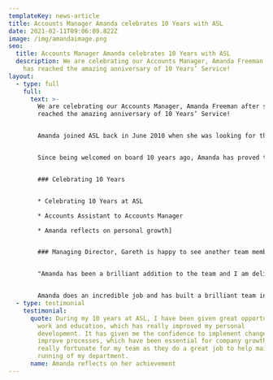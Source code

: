 ```yaml
---
templateKey: news-article
title: Accounts Manager Amanda celebrates 10 Years with ASL
date: 2021-02-11T09:06:09.822Z
image: /img/amandaimage.png
seo:
  title: Accounts Manager Amanda celebrates 10 Years with ASL
  description: We are celebrating our Accounts Manager, Amanda Freeman after she
    has reached the amazing anniversary of 10 Years’ Service!
layout:
  - type: full
    full:
      text: >-
        We are celebrating our Accounts Manager, Amanda Freeman after she has
        reached the amazing anniversary of 10 Years’ Service!


        Amanda joined ASL back in June 2010 when she was looking for the right company to progress in her passion in Accounting.


        Since being welcomed on board 10 years ago, Amanda has proved to be a very valuable member of the team after growing her Accounting portfolio of Qualifications. These include; Advanced Diploma in Accounting Level 3, and Professional Diploma in Accounting Level 4. This development and commitment to grow her knowledge landed her with a well-deserved promotion to Accounts Manager.


        ### Celebrating 10 Years


        * Celebrating 10 Years at ASL

        * Accounts Assistant to Accounts Manager

        * Amanda reflects on personal growth]


        ### Managing Director, Gareth is happy to see another team member reach 10 years


        "Amanda has been a brilliant addition to the team and I am delighted to see her reach 10 years with the company. As our Accounts Manager, she has a very important role, and especially through recent years where the company has seen significant growth in a very short space of time.


        Amanda does an incredible job and has built a brilliant team in the accounts department. I hope she continues on our journey and reaches another 10 years!"
  - type: testimonial
    testimonial:
      quote: During my 10 years at ASL, I have been given great opportunities both in
        work and education, which has really improved my personal
        development. It has given me the confidence to implement changes and
        improve processes, which have been essential for company growth. I feel
        really fortunate for my team as they do a great job to help maintain the
        running of my department.
      name: Amanda reflects on her achievement
---
```

